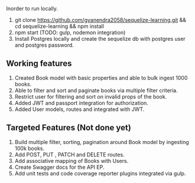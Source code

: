 Inorder to run locally.

1. git clone https://github.com/gyanendra2058/sequelize-learning.git && cd sequelize-learning && npm install
2. npm start (TODO: gulp, nodemon integration)
3. Install Postgres locally and create the sequelize db with postgres user and postgres password.

Working features
----------------
1. Created Book model with basic properties and able to bulk ingest 1000 books.
2. Able to filter and sort and paginate books via multiple filter criteria.
3. Restrict user for filtering and sort on invalid props of the book.
4. Added JWT and passport integration for authorization.
5. Added User models, routes and integrated with JWT.

Targeted Features (Not done yet)
--------------------------------
1. Build multiple filter, sorting, pagination around Book model by ingesting 100k books.
2. Add POST, PUT , PATCH and DELETE routes.
3. Add associative mapping of Books with Users.
4. Create Swagger docs for the API EP.
5. Add unit tests and code coverage reporter plugins integrated via gulp.
